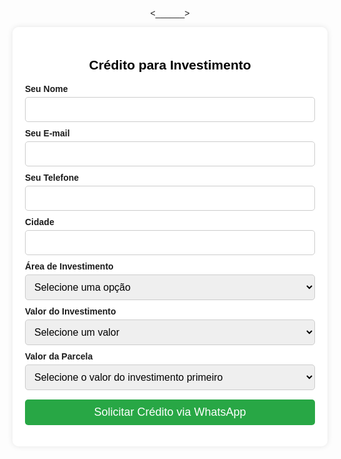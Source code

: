 <______> 
<html lang="pt-BR"> <head> <meta charset="UTF-8"> <meta name="viewport" content="width=device-width, initial-scale=1.0"> <title> Crédito Para Investimento</title> <style> body { font-family: Arial, sans-serif; background: url('https://i.imgur.com/aPLuDmc.jpeg') no-repeat center center fixed; background-size: cover; text-align: center; padding: 20px; margin: 0; } .container { background: rgba(255, 255, 255, 0.9); padding: 20px; border-radius: 10px; box-shadow: 0px 0px 10px rgba(0, 0, 0, 0.1); max-width: 500px; margin: auto; } h2 { color: #000; } label { font-weight: bold; display: block; margin-top: 10px; text-align: left; } select, input { width: 100%; padding: 10px; margin-top: 5px; border: 1px solid #ccc; border-radius: 5px; font-size: 16px; } button { background-color: #28a745; color: white; padding: 10px; border: none; border-radius: 5px; cursor: pointer; margin-top: 15px; width: 100%; font-size: 18px; } button:hover { background-color: #218838; } a { color: inherit; text-decoration: none; font-weight: normal; } @media (max-width: 600px) { .container { width: 90%; } } </style> </head> <body> <div class="container"> <h2>Crédito para Investimento</h2> <form id="creditoForm"> <label for="nome">Seu Nome</label> <input type="text" id="nome" name="nome" required> <label for="email">Seu E-mail</label> <input type="email" id="email" name="email" required> <label for="telefone">Seu Telefone</label> <input type="tel" id="telefone" name="telefone" required> <label for="cidade">Cidade</label> <input type="text" id="cidade" name="cidade" required> <label for="investimento">Área de Investimento</label> <select id="investimento" name="investimento" required> <option value="" disabled selected>Selecione uma opção</option> <option value="Área Rural">Área Rural</option> <option value="Veículo">Veículo</option> <option value="Imóvel">Imóvel</option> <option value="Construção">Construção</option> <option value="Reforma">Reforma</option> <option value="Loja/Ponto Comercial">Loja/Ponto Comercial</option> </select> <label for="valor">Valor do Investimento</label> <select id="valor" name="valor" onchange="atualizarParcelas()" required> <option value="" disabled selected>Selecione um valor</option> <option value="100000">R$ 100.000</option> <option value="150000">R$ 150.000</option> <option value="200000">R$ 200.000</option> <option value="250000">R$ 250.000</option> <option value="350000">R$ 350.000</option> <option value="400000">R$ 400.000</option> <option value="500000">R$ 500.000</option> <option value="600000">R$ 600.000</option> <option value="750000">R$ 750.000</option> <option value="800000">R$ 800.000</option> <option value="1000000">R$ 1.000.000</option> </select> <label for="parcela">Valor da Parcela</label> <select id="parcela" name="parcela" required> <option value="" disabled selected>Selecione o valor do investimento primeiro</option> </select> <button type="button" onclick="enviarWhatsApp()">Solicitar Crédito via WhatsApp</button> </form> </div> <script> function atualizarParcelas() { var valor = document.getElementById("valor").value; var parcela = document.getElementById("parcela"); parcela.innerHTML = '<option value="" disabled selected>Selecione uma opção</option>'; var opcoesParcelas = { "100000": [590, 690, 800, 900, 1000], "150000": [890, 950, 1200, 1500, 1900], "200000": [1100, 1300, 1500, 1800, 2200], "250000": [1500, 2000, 2500, 3000, 3500], "350000": [2000, 2500, 3000, 3500, 4000], "400000": [2200, 2700, 3200, 3800, 4500], "500000": [3000, 4000, 5000, 6000, 7000], "600000": [3500, 4500, 5500, 6500, 7500], "750000": [5000, 6000, 7000, 8000, 9000], "800000": [5500, 7000, 8500, 10000, 11500], "1000000": [7000, 10000, 15000, 20000, 25000] }; if (valor in opcoesParcelas) { opcoesParcelas[valor].forEach(function(p) { var option = document.createElement("option"); option.value = p; option.text = "R$ " + p.toLocaleString(); parcela.appendChild(option); }); } } function enviarWhatsApp() { var nome = document.getElementById("nome").value.trim(); var email = document.getElementById("email").value.trim(); var telefone = document.getElementById("telefone").value.trim(); var cidade = document.getElementById("cidade").value.trim(); var investimento = document.getElementById("investimento").value; var valor = document.getElementById("valor").value; var parcela = document.getElementById("parcela").value; if (!nome || !email || !telefone || !cidade || !investimento || !valor || !parcela) { alert("Por favor, preencha todos os campos antes de enviar."); return; } var mensagem = `Oi, meu nome é *${nome}*.\nTenho interesse em pegar um crédito para investimento.\n\n` + `📍 *Cidade:* ${cidade}\n📩 *E-mail:* ${email}\n📞 *Telefone:* ${telefone}\n` + `🏡 *Área de Investimento:* ${investimento}\n💰 *Valor do Investimento:* R$ ${parseInt(valor).toLocaleString()}\n` + `💳 *Valor da Parcela:* R$ ${parseInt(parcela).toLocaleString()}`; var url = `https://api.whatsapp.com/send?phone=5598991060922&text=${encodeURIComponent(mensagem)}`; window.open(url, "_blank"); } </script> </body> </html>
